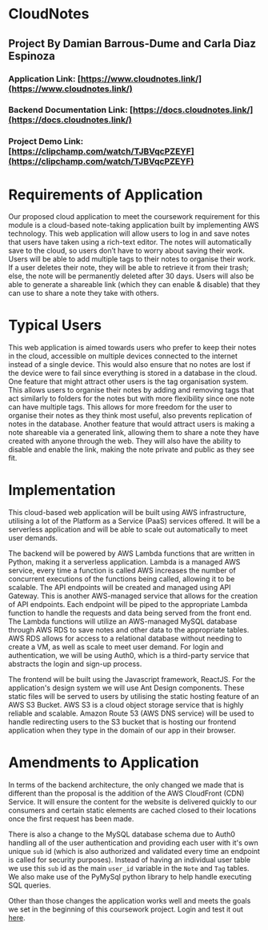 # CloudNotes

## Project By Damian Barrous-Dume and Carla Diaz Espinoza

### Application Link: [https://www.cloudnotes.link/](https://www.cloudnotes.link/)

### Backend Documentation Link: [https://docs.cloudnotes.link/](https://docs.cloudnotes.link/)

### Project Demo Link: [https://clipchamp.com/watch/TJBVqcPZEYF](https://clipchamp.com/watch/TJBVqcPZEYF)

# Requirements of Application

Our proposed cloud application to meet the coursework requirement for this module is a cloud-based note-taking application built by implementing AWS technology. This web application will allow users to log in and save notes that users have taken using a rich-text editor. The notes will automatically save to the cloud, so users don’t have to worry about saving their work. Users will be able to add multiple tags to their notes to organise their work. If a user deletes their note, they will be able to retrieve it from their trash; else, the note will be permanently deleted after 30 days. Users will also be able to generate a shareable link (which they can enable & disable) that they can use to share a note they take with others.

# Typical Users

This web application is aimed towards users who prefer to keep their notes in the cloud, accessible on multiple devices connected to the internet instead of a single device. This would also ensure that no notes are lost if the device were to fail since everything is stored in a database in the cloud. One feature that might attract other users is the tag organisation system. This allows users to organise their notes by adding and removing tags that act similarly to folders for the notes but with more flexibility since one note can have multiple tags. This allows for more freedom for the user to organise their notes as they think most useful, also prevents replication of notes in the database.
Another feature that would attract users is making a note shareable via a generated link, allowing them to share a note they have created with anyone through the web. They will also have the ability to disable and enable the link, making the note private and public as they see fit.

# Implementation

This cloud-based web application will be built using AWS infrastructure, utilising a lot of the Platform as a Service (PaaS) services offered. It will be a serverless application and will be able to scale out automatically to meet user demands.

The backend will be powered by AWS Lambda functions that are written in Python, making it a serverless application. Lambda is a managed AWS service, every time a function is called AWS increases the number of concurrent executions of the functions being called, allowing it to be scalable. The API endpoints will be created and managed using API Gateway. This is another AWS-managed service that allows for the creation of API endpoints. Each endpoint will be piped to the appropriate Lambda function to handle the requests and data being served from the front end. The Lambda functions will utilize an AWS-managed MySQL database through AWS RDS to save notes and other data to the appropriate tables. AWS RDS allows for access to a relational database without needing to create a VM, as well as scale to meet user demand. For login and authentication, we will be using Auth0, which is a third-party service that abstracts the login and sign-up process.

The frontend will be built using the Javascript framework, ReactJS. For the application's design system we will use Ant Design components. These static files will be served to users by utilising the static hosting feature of an AWS S3 Bucket. AWS S3 is a cloud object storage service that is highly reliable and scalable. Amazon Route 53 (AWS DNS service) will be used to handle redirecting users to the S3 bucket that is hosting our frontend application when they type in the domain of our app in their browser.

# Amendments to Application

In terms of the backend architecture, the only changed we made that is different than the proposal is the addition of the AWS CloudFront (CDN) Service. It will ensure the content for the website is delivered quickly to our consumers and certain static elements are cached closed to their locations once the first request has been made.

There is also a change to the MySQL database schema due to Auth0 handling all of the user authentication and providing each user with it's own unique `sub` id (which is also authorized and validated every time an endpoint is called for security purposes). Instead of having an individual user table we use this `sub` id as the main `user_id` variable in the `Note` and `Tag` tables. We also make use of the PyMySql python library to help handle executing SQL queries.

Other than those changes the application works well and meets the goals we set in the beginning of this coursework project. Login and test it out [here](https://www.cloudnotes.link/).
